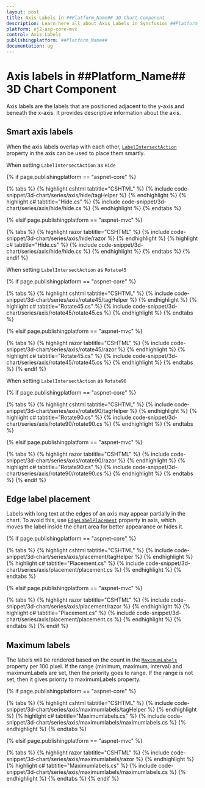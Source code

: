 ```yaml
---
layout: post
title: Axis Labels in ##Platform_Name## 3D Chart Component
description: Learn here all about Axis Labels in Syncfusion ##Platform_Name## 3D Chart component of Syncfusion Essential JS 2 and more.
platform: ej2-asp-core-mvc
control: Axis Labels
publishingplatform: ##Platform_Name##
documentation: ug
---
```



# Axis labels in ##Platform_Name## 3D Chart Component

Axis labels are the labels that are positioned adjacent to the y-axis and beneath the x-axis. It provides descriptive information about the axis.

## Smart axis labels

When the axis labels overlap with each other, [`LabelIntersectAction`](https://help.syncfusion.com/cr/aspnetcore-js2/Syncfusion.EJ2.Charts.Chart3DAxis.html#Syncfusion_EJ2_Charts_Chart3DAxis_LabelIntersectAction) property in the axis can be used to place them smartly.

When setting `LabelIntersectAction` as `Hide`

{% if page.publishingplatform == "aspnet-core" %}

{% tabs %}
{% highlight cshtml tabtitle="CSHTML" %}
{% include code-snippet/3d-chart/series/axis/hide/tagHelper %}
{% endhighlight %}
{% highlight c# tabtitle="Hide.cs" %}
{% include code-snippet/3d-chart/series/axis/hide/hide.cs %}
{% endhighlight %}
{% endtabs %}

{% elsif page.publishingplatform == "aspnet-mvc" %}

{% tabs %}
{% highlight razor tabtitle="CSHTML" %}
{% include code-snippet/3d-chart/series/axis/hide/razor %}
{% endhighlight %}
{% highlight c# tabtitle="Hide.cs" %}
{% include code-snippet/3d-chart/series/axis/hide/hide.cs %}
{% endhighlight %}
{% endtabs %}
{% endif %}



When setting `LabelIntersectAction` as `Rotate45`

{% if page.publishingplatform == "aspnet-core" %}

{% tabs %}
{% highlight cshtml tabtitle="CSHTML" %}
{% include code-snippet/3d-chart/series/axis/rotate45/tagHelper %}
{% endhighlight %}
{% highlight c# tabtitle="Rotate45.cs" %}
{% include code-snippet/3d-chart/series/axis/rotate45/rotate45.cs %}
{% endhighlight %}
{% endtabs %}

{% elsif page.publishingplatform == "aspnet-mvc" %}

{% tabs %}
{% highlight razor tabtitle="CSHTML" %}
{% include code-snippet/3d-chart/series/axis/rotate45/razor %}
{% endhighlight %}
{% highlight c# tabtitle="Rotate45.cs" %}
{% include code-snippet/3d-chart/series/axis/rotate45/rotate45.cs %}
{% endhighlight %}
{% endtabs %}
{% endif %}



When setting `LabelIntersectAction` as `Rotate90`

{% if page.publishingplatform == "aspnet-core" %}

{% tabs %}
{% highlight cshtml tabtitle="CSHTML" %}
{% include code-snippet/3d-chart/series/axis/rotate90/tagHelper %}
{% endhighlight %}
{% highlight c# tabtitle="Rotate90.cs" %}
{% include code-snippet/3d-chart/series/axis/rotate90/rotate90.cs %}
{% endhighlight %}
{% endtabs %}

{% elsif page.publishingplatform == "aspnet-mvc" %}

{% tabs %}
{% highlight razor tabtitle="CSHTML" %}
{% include code-snippet/3d-chart/series/axis/rotate90/razor %}
{% endhighlight %}
{% highlight c# tabtitle="Rotate90.cs" %}
{% include code-snippet/3d-chart/series/axis/rotate90/rotate90.cs %}
{% endhighlight %}
{% endtabs %}
{% endif %}



## Edge label placement

Labels with long text at the edges of an axis may appear partially in the chart. To avoid this,
use [`EdgeLabelPlacement`](https://help.syncfusion.com/cr/aspnetcore-js2/Syncfusion.EJ2.Charts.Chart3DAxis.html#Syncfusion_EJ2_Charts_Chart3DAxis_EdgeLabelPlacement) property in axis, which moves the label inside the chart area for better appearance or hides it.

{% if page.publishingplatform == "aspnet-core" %}

{% tabs %}
{% highlight cshtml tabtitle="CSHTML" %}
{% include code-snippet/3d-chart/series/axis/placement/tagHelper %}
{% endhighlight %}
{% highlight c# tabtitle="Placement.cs" %}
{% include code-snippet/3d-chart/series/axis/placement/placement.cs %}
{% endhighlight %}
{% endtabs %}

{% elsif page.publishingplatform == "aspnet-mvc" %}

{% tabs %}
{% highlight razor tabtitle="CSHTML" %}
{% include code-snippet/3d-chart/series/axis/placement/razor %}
{% endhighlight %}
{% highlight c# tabtitle="Placement.cs" %}
{% include code-snippet/3d-chart/series/axis/placement/placement.cs %}
{% endhighlight %}
{% endtabs %}
{% endif %}



## Maximum labels

The labels will be rendered based on the count in the [`MaximumLabels`](https://help.syncfusion.com/cr/aspnetcore-js2/Syncfusion.EJ2.Charts.Chart3DAxis.html#Syncfusion_EJ2_Charts_Chart3DAxis_MaximumLabels) property per 100 pixel. If the range (minimum, maximum, interval) and maximumLabels are set, then the priority goes to range. If the range is not set, then it gives priority to maximumLabels property.

{% if page.publishingplatform == "aspnet-core" %}

{% tabs %}
{% highlight cshtml tabtitle="CSHTML" %}
{% include code-snippet/3d-chart/series/axis/maximumlabels/tagHelper %}
{% endhighlight %}
{% highlight c# tabtitle="Maximumlabels.cs" %}
{% include code-snippet/3d-chart/series/axis/maximumlabels/maximumlabels.cs %}
{% endhighlight %}
{% endtabs %}

{% elsif page.publishingplatform == "aspnet-mvc" %}

{% tabs %}
{% highlight razor tabtitle="CSHTML" %}
{% include code-snippet/3d-chart/series/axis/maximumlabels/razor %}
{% endhighlight %}
{% highlight c# tabtitle="Maximumlabels.cs" %}
{% include code-snippet/3d-chart/series/axis/maximumlabels/maximumlabels.cs %}
{% endhighlight %}
{% endtabs %}
{% endif %}